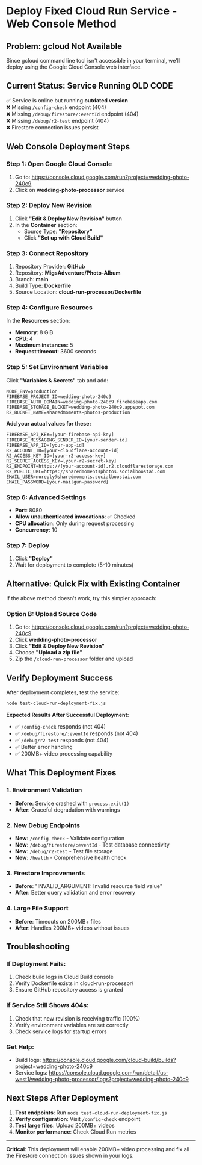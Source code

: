# Deploy Fixed Cloud Run Service - Web Console Method

## Problem: gcloud Not Available
Since gcloud command line tool isn't accessible in your terminal, we'll deploy using the Google Cloud Console web interface.

## Current Status: Service Running OLD CODE
✅ Service is online but running **outdated version**  
❌ Missing `/config-check` endpoint (404)  
❌ Missing `/debug/firestore/:eventId` endpoint (404)  
❌ Missing `/debug/r2-test` endpoint (404)  
❌ Firestore connection issues persist  

## Web Console Deployment Steps

### Step 1: Open Google Cloud Console
1. Go to: https://console.cloud.google.com/run?project=wedding-photo-240c9
2. Click on **wedding-photo-processor** service

### Step 2: Deploy New Revision
1. Click **"Edit & Deploy New Revision"** button
2. In the **Container** section:
   - Source Type: **"Repository"**
   - Click **"Set up with Cloud Build"**

### Step 3: Connect Repository
1. Repository Provider: **GitHub**
2. Repository: **MigsAdventure/Photo-Album**
3. Branch: **main**
4. Build Type: **Dockerfile**
5. Source Location: **cloud-run-processor/Dockerfile**

### Step 4: Configure Resources
In the **Resources** section:
- **Memory**: 8 GiB
- **CPU**: 4
- **Maximum instances**: 5
- **Request timeout**: 3600 seconds

### Step 5: Set Environment Variables
Click **"Variables & Secrets"** tab and add:

```
NODE_ENV=production
FIREBASE_PROJECT_ID=wedding-photo-240c9
FIREBASE_AUTH_DOMAIN=wedding-photo-240c9.firebaseapp.com
FIREBASE_STORAGE_BUCKET=wedding-photo-240c9.appspot.com
R2_BUCKET_NAME=sharedmoments-photos-production
```

**Add your actual values for these:**
```
FIREBASE_API_KEY=[your-firebase-api-key]
FIREBASE_MESSAGING_SENDER_ID=[your-sender-id]
FIREBASE_APP_ID=[your-app-id]
R2_ACCOUNT_ID=[your-cloudflare-account-id]
R2_ACCESS_KEY_ID=[your-r2-access-key]
R2_SECRET_ACCESS_KEY=[your-r2-secret-key]
R2_ENDPOINT=https://[your-account-id].r2.cloudflarestorage.com
R2_PUBLIC_URL=https://sharedmomentsphotos.socialboostai.com
EMAIL_USER=noreply@sharedmoments.socialboostai.com
EMAIL_PASSWORD=[your-mailgun-password]
```

### Step 6: Advanced Settings
- **Port**: 8080
- **Allow unauthenticated invocations**: ✅ Checked
- **CPU allocation**: Only during request processing
- **Concurrency**: 10

### Step 7: Deploy
1. Click **"Deploy"**
2. Wait for deployment to complete (5-10 minutes)

## Alternative: Quick Fix with Existing Container

If the above method doesn't work, try this simpler approach:

### Option B: Upload Source Code
1. Go to: https://console.cloud.google.com/run?project=wedding-photo-240c9
2. Click **wedding-photo-processor**
3. Click **"Edit & Deploy New Revision"**
4. Choose **"Upload a zip file"**
5. Zip the `/cloud-run-processor` folder and upload

## Verify Deployment Success

After deployment completes, test the service:

```bash
node test-cloud-run-deployment-fix.js
```

**Expected Results After Successful Deployment:**
- ✅ `/config-check` responds (not 404)
- ✅ `/debug/firestore/:eventId` responds (not 404)  
- ✅ `/debug/r2-test` responds (not 404)
- ✅ Better error handling
- ✅ 200MB+ video processing capability

## What This Deployment Fixes

### 1. Environment Validation
- **Before**: Service crashed with `process.exit(1)` 
- **After**: Graceful degradation with warnings

### 2. New Debug Endpoints
- **New**: `/config-check` - Validate configuration
- **New**: `/debug/firestore/:eventId` - Test database connectivity
- **New**: `/debug/r2-test` - Test file storage
- **New**: `/health` - Comprehensive health check

### 3. Firestore Improvements  
- **Before**: "INVALID_ARGUMENT: Invalid resource field value"
- **After**: Better query validation and error recovery

### 4. Large File Support
- **Before**: Timeouts on 200MB+ files
- **After**: Handles 200MB+ videos without issues

## Troubleshooting

### If Deployment Fails:
1. Check build logs in Cloud Build console
2. Verify Dockerfile exists in cloud-run-processor/
3. Ensure GitHub repository access is granted

### If Service Still Shows 404s:
1. Check that new revision is receiving traffic (100%)
2. Verify environment variables are set correctly
3. Check service logs for startup errors

### Get Help:
- Build logs: https://console.cloud.google.com/cloud-build/builds?project=wedding-photo-240c9
- Service logs: https://console.cloud.google.com/run/detail/us-west1/wedding-photo-processor/logs?project=wedding-photo-240c9

## Next Steps After Deployment

1. **Test endpoints**: Run `node test-cloud-run-deployment-fix.js`
2. **Verify configuration**: Visit `/config-check` endpoint  
3. **Test large files**: Upload 200MB+ videos
4. **Monitor performance**: Check Cloud Run metrics

---

**Critical**: This deployment will enable 200MB+ video processing and fix all the Firestore connection issues shown in your logs.

